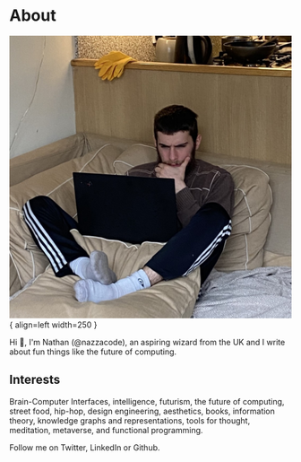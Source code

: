 <!-- NOTES
- 
--------->

# About

![Me](images/me2.jpg){ align=left width=250 }

Hi :wave:, I'm Nathan (@nazzacode), an aspiring wizard from the UK and I write about fun things like the future of computing. 

## Interests 
<!-- TODO: word cloud -->
Brain-Computer Interfaces, 
intelligence, 
futurism, 
the future of computing, 
street food, 
hip-hop, 
design engineering, 
aesthetics, 
books, 
information theory, 
knowledge graphs and representations, 
tools for thought, 
meditation, 
metaverse,
and
functional programming.

Follow me on Twitter, LinkedIn or Github.
<!-- TODO links -->


<!-- Right now I'm working on -->

<!-- I like to write about -->
 <!-- street food  -->
 <!-- design -->
 <!-- human computer UX -->

<!-- I love -->


<!-- ideas -->
<!-- building things -->
<!-- intelligence  -->
<!-- the future of technology and humanity  -->
<!-- and I like to write about the future. -->


<!-- Hacker/Builder -->
<!-- Data science -->
<!-- software -> hardware -->
<!-- Transhumanism  -->


<!-- ## Im currently interested in learning more about... 
- Knowledge graphs
-->


<!-- Human and machine intelligence -->

<!-- ## Interests -->
<!-- - the future of computing -->


<!-- It is only the attempt to write down your ideas that enables them to develop.” –Wittgenstein (pg 109, Recollections of Wittgenstein);  -->

<!-- TODO: put my big 5 personality test results in -->
